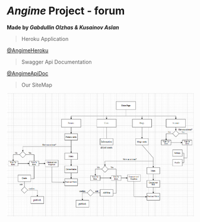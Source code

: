 # _Angime_ Project - forum

**Made by _Gabdullin Olzhas & Kusainov Aslan_**

> Heroku Application

[@AngimeHeroku](https://angime.herokuapp.com/)

> Swagger Api Documentation

[@AngimeApiDoc](https://angime.herokuapp.com/api-docs/)

> Our SiteMap

![SiteMap](https://github.com/sat0urn/angime/blob/master/public/img/SiteMapAngime.png)
